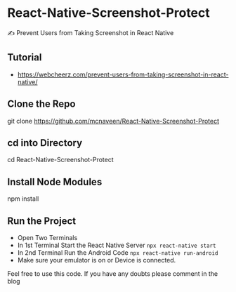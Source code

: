 # React-Native-Screenshot-Protect
✍️ Prevent Users from Taking Screenshot in React Native

## Tutorial
- https://webcheerz.com/prevent-users-from-taking-screenshot-in-react-native/

## Clone the Repo
git clone https://github.com/mcnaveen/React-Native-Screenshot-Protect

## cd into Directory
cd React-Native-Screenshot-Protect

## Install Node Modules
npm install

## Run the Project
- Open Two Terminals
- In 1st Terminal Start the React Native Server `npx react-native start`
- In 2nd Terminal Run the Android Code `npx react-native run-android
`
- Make sure your emulator is on or Device is connected.

Feel free to use this code. If you have any doubts please comment in the blog